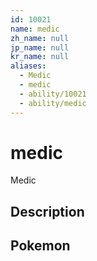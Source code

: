 ```yaml
---
id: 10021
name: medic
zh_name: null
jp_name: null
kr_name: null
aliases:
  - Medic
  - medic
  - ability/10021
  - ability/medic
---
```

# medic

Medic

## Description



## Pokemon



